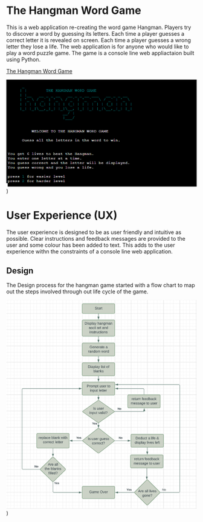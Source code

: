 # The Hangman Word Game

This is a web application re-creating the word game Hangman. Players try to discover a word by guessing its letters. Each time a player guesses a correct letter it is revealed on screen. Each time a player guesses a wrong letter they lose a life. The web application is for anyone who would like to play a word puzzle game. The game is a console line web appliactaion built using Python.

[The Hangman Word Game](https://the-hangman-wordgame.herokuapp.com/)


![landing page](docs/readme-images/landing-page.png))


# User Experience (UX)

The user experience is designed to be as user friendly and intuitive as possible. Clear instructions and feedback messages are provided to the user and some colour has been added to text. This adds to the user experience withn the constraints of a console line web application.


## Design

The Design process for the hangman game started with a flow chart to map out the steps involved through out life cycle of the game.



![Flow chart](docs/readme-images/hangman-flow-chart.png))